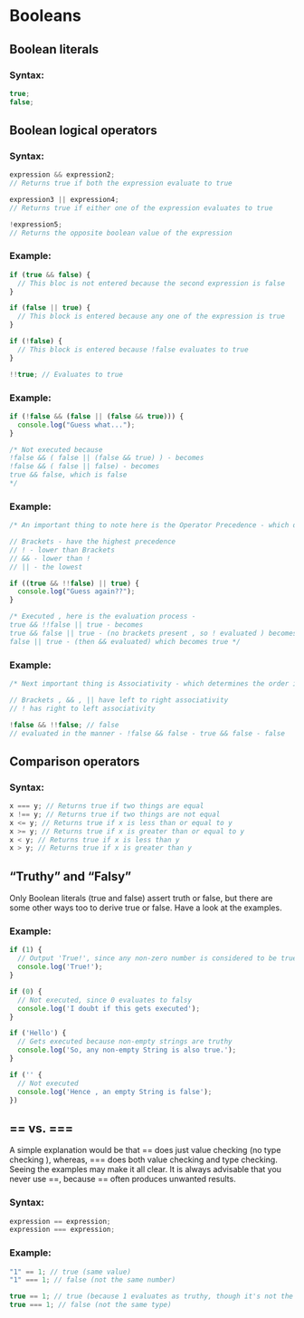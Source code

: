 # Booleans

## Boolean literals

### Syntax:

```js script
true;
false;
```

## Boolean logical operators

### Syntax:

```js script
expression && expression2;
// Returns true if both the expression evaluate to true

expression3 || expression4;
// Returns true if either one of the expression evaluates to true

!expression5;
// Returns the opposite boolean value of the expression
```

### Example:

```js script
if (true && false) {
  // This bloc is not entered because the second expression is false
}

if (false || true) {
  // This block is entered because any one of the expression is true
}

if (!false) {
  // This block is entered because !false evaluates to true
}

!!true; // Evaluates to true
```

### Example:

```js script
if (!false && (false || (false && true))) {
  console.log("Guess what...");
}

/* Not executed because
!false && ( false || (false && true) ) - becomes
!false && ( false || false) - becomes
true && false, which is false
*/
```

### Example:

```js script
/* An important thing to note here is the Operator Precedence - which determines the order in which operators are evaluated. Operators with higher precedence are evaluated first. Thus among the four - () , && , || , ! */

// Brackets - have the highest precedence
// ! - lower than Brackets
// && - lower than !
// || - the lowest

if ((true && !!false) || true) {
  console.log("Guess again??");
}

/* Executed , here is the evaluation process -
true && !!false || true - becomes
true && false || true - (no brackets present , so ! evaluated ) becomes
false || true - (then && evaluated) which becomes true */
```

### Example:

```js script
/* Next important thing is Associativity - which determines the order in which operators of the same precedence are processed. For example, consider an expression: a * b * c. Left-associativity (left-to-right) means that it is processed as (a * b) * c, while right-associativity (right-to-left) means it is interpreted as a * (b * c). */

// Brackets , && , || have left to right associativity
// ! has right to left associativity

!false && !!false; // false
// evaluated in the manner - !false && false - true && false - false
```

## Comparison operators

### Syntax:

```js script
x === y; // Returns true if two things are equal
x !== y; // Returns true if two things are not equal
x <= y; // Returns true if x is less than or equal to y
x >= y; // Returns true if x is greater than or equal to y
x < y; // Returns true if x is less than y
x > y; // Returns true if x is greater than y
```

## “Truthy” and “Falsy”

Only Boolean literals (true and false) assert truth or false, but there are some other ways too to derive true or false. Have a look at the examples.

### Example:

```js script
if (1) {
  // Output 'True!', since any non-zero number is considered to be true
  console.log('True!');
}

if (0) {
  // Not executed, since 0 evaluates to falsy
  console.log('I doubt if this gets executed');
}

if ('Hello') {
  // Gets executed because non-empty strings are truthy
  console.log('So, any non-empty String is also true.');
}

if ('' {
  // Not executed
  console.log('Hence , an empty String is false');
})
```

## == vs. ===

A simple explanation would be that == does just value checking (no type checking ), whereas, === does both value checking and type checking. Seeing the examples may make it all clear. It is always advisable that you never use ==, because == often produces unwanted results.

### Syntax:

```js script
expression == expression;
expression === expression;
```

### Example:

```js script
"1" == 1; // true (same value)
"1" === 1; // false (not the same number)

true == 1; // true (because 1 evaluates as truthy, though it's not the same type)
true === 1; // false (not the same type)
```
